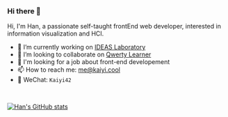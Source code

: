 ### Hi there 👋

Hi, I'm Han, a passionate self-taught frontEnd web developer, interested in information visualization and HCI.
<br/>

- 🔭 I’m currently working on [IDEAS Laboratory](https://github.com/Ideas-Laboratory)
- 👯 I’m looking to collaborate on [Qwerty Learner](https://github.com/Kaiyiwing/qwerty-learner)
- 📝 I'm looking for a job about front-end developement
- 📫 How to reach me: me@kaiyi.cool
- 📲 WeChat: `Kaiyi42`

<br/>

[![Han's GitHub stats](https://github-readme-stats.vercel.app/api?username=HanCai98&count_private=true&show_icons=true&theme=tokyonight)](https://github.com/anuraghazra/github-readme-stats)

